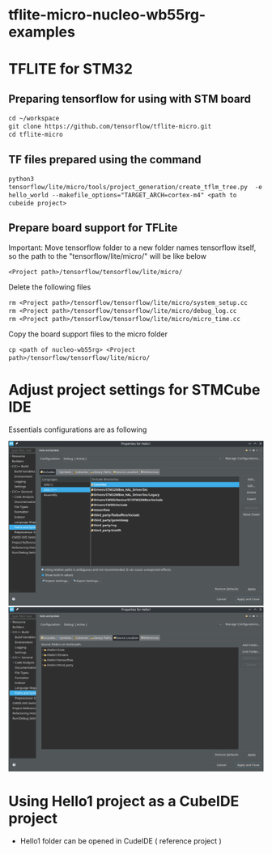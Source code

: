 # tflite-micro-nucleo-wb55rg-examples

# TFLITE for STM32

## Preparing tensorflow for using with STM board

```
cd ~/workspace
git clone https://github.com/tensorflow/tflite-micro.git
cd tflite-micro
```

## TF files prepared using the command

```
python3 tensorflow/lite/micro/tools/project_generation/create_tflm_tree.py  -e hello_world --makefile_options="TARGET_ARCH=cortex-m4" <path to cubeide project>
```

## Prepare board support for TFLite

Important: Move tensorflow folder to a new folder names tensorflow itself, so the path to the "tensorflow/lite/micro/" will be like below
```
<Project path>/tensorflow/tensorflow/lite/micro/
```

Delete the following files 
```
rm <Project path>/tensorflow/tensorflow/lite/micro/system_setup.cc
rm <Project path>/tensorflow/tensorflow/lite/micro/debug_log.cc
rm <Project path>/tensorflow/tensorflow/lite/micro/micro_time.cc
```

Copy the board support files to the micro folder 

```
cp <path of nucleo-wb55rg> <Project path>/tensorflow/tensorflow/lite/micro/
```

# Adjust project settings for STMCube IDE

Essentials configurations are as following

![Library configuaration](images/project_includes.png "Project Build configurations for C++ project")
![Source configuration](images/project_sourcelocations.png "Source configurations for C++ project")


# Using Hello1 project as a CubeIDE project

- Hello1 folder can be opened in CudeIDE ( reference project )


